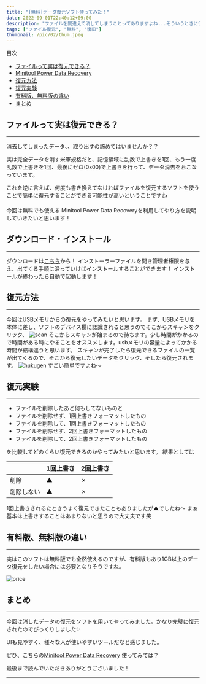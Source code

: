 ```yaml
---
title: "[無料]データ復元ソフト使ってみた！"
date: 2022-09-01T22:40:12+09:00
description: "ファイルを間違えて消してしまうことってありますよね...そういうときに使える便利ソフトを紹介します。"
tags: ["ファイル復元", "無料", "復旧"]
thumbnail: /pic/02/thum.jpeg
---
```


目次

* [ファイルって実は復元できる？](#sec1)
* [Minitool Power Data Recovery](#sec2)
* [復元方法](#sec3)
* [復元実験](#sec4)
* [有料版、無料版の違い](#sec5)
* [まとめ](#sec6)


<a id="sec1"></a>
<h2>ファイルって実は復元できる？</h2>

---

消去してしまったデータ、、取り出すの諦めてはいませんか？？

実は完全データを消す米軍規格だと、記憶領域に乱数で上書きを1回、もう一度乱数で上書きを1回、最後にゼロ(0x00)で上書きを行って、データ消去をおこなっています。

これを逆に言えば、何度も書き換えてなければファイルを復元するソフトを使うことで簡単に復元することができる可能性が高いということです👍

今回は無料でも使える Minitool Power Data Recoveryを利用してやり方を説明していきたいと思います！

<a id="sec2"></a>
<h2>ダウンロード・インストール</h2>

---

ダウンロードは[こちら](https://jp.minitool.com/data-recovery-software/free-for-windows.html)から！
インストーラーファイルを開き管理者権限を与え、出てくる手順に沿っていけばインストールすることができます！
インストールが終わったら自動で起動します！

<a id="sec3"></a>
<h2>復元方法</h2>

---

今回はUSBメモリからの復元をやってみたいと思います。
まず、USBメモリを本体に差し、ソフトのデバイス欄に認識されると思うのでそこからスキャンをクリック、
![scan](/pic/02/scan.png)
そこからスキャンが始まるので待ちます。少し時間がかかるので時間がある時にやることをオススメします。usbメモリの容量によってかかる時間が結構違うと思います。
スキャンが完了したら復元できるファイルの一覧が出てくるので、そこから復元したいデータをクリック、そしたら復元されます。
![hukugen](/pic/02/hukugen.png)
すごい簡単ですよね〜

<a id="sec4"></a>
<h2>復元実験</h2>

---

* ファイルを削除したあと何もしてないものと
* ファイルを削除せず、1回上書きフォーマットしたもの
* ファイルを削除して、1回上書きフォーマットしたもの
* ファイルを削除せず、2回上書きフォーマットしたもの
* ファイルを削除して、2回上書きフォーマットしたもの

を比較してどのくらい復元できるのかやってみたいと思います。
結果としては

|   |  1回上書き  |  2回上書き |
| ---- | ---- | ---- |
削除|  ▲  |  ✗  |
削除しない|  ▲  |  ✗  |

1回上書きされるたときうまく復元できたこともありましたが▲でしたね〜
まぁ基本は上書きすることはあまりないと思うので大丈夫です笑



<a id="sec5"></a>
<h2>有料版、無料版の違い</h2>

---

実はこのソフトは無料版でも全然使えるのですが、有料版もあり1GB以上のデータ復元をしたい場合には必要となりそうですね。

![price](/pic/02/price.png)

<a id="sec6"></a>
<h2>まとめ</h2>

---

今回は消したデータの復元をソフトを用いてやってみました。かなり完璧に復元されたのでびっくりしました✨

UIも見やすく、様々な人が使いやすいツールだなと感じました。

ぜひ、こちらの[Minitool Power Data Recovery]((https://jp.minitool.com/data-recovery-software/free-for-windows.html)) 使ってみては？

最後まで読んでいただきありがとうございました！

---
